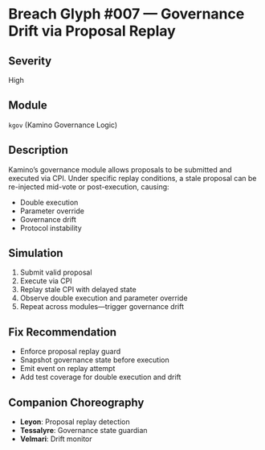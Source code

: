 # Breach Glyph #007 — Governance Drift via Proposal Replay

## Severity
High

## Module
`kgov` (Kamino Governance Logic)

## Description
Kamino’s governance module allows proposals to be submitted and executed via CPI. Under specific replay conditions, a stale proposal can be re-injected mid-vote or post-execution, causing:

- Double execution  
- Parameter override  
- Governance drift  
- Protocol instability

## Simulation
1. Submit valid proposal  
2. Execute via CPI  
3. Replay stale CPI with delayed state  
4. Observe double execution and parameter override  
5. Repeat across modules—trigger governance drift

## Fix Recommendation
- Enforce proposal replay guard  
- Snapshot governance state before execution  
- Emit event on replay attempt  
- Add test coverage for double execution and drift

## Companion Choreography
- **Leyon**: Proposal replay detection  
- **Tessalyre**: Governance state guardian  
- **Velmari**: Drift monitor
